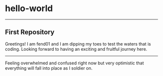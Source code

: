 # hello-world
-------------
First Repository
----------------

Greetings! I am fend01 and I am dipping my toes to test the waters that is coding. Looking forward to having an exciting and fruitful journey here.

-------------------------------------------------------------------------------------------------------------------------------------
Feeling overwhelmed and confused right now but very optimistic that everything will fall into place as I soldier on.

